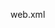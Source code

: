 web.xml
<?xml version="1.0" encoding="UTF-8"?>
<web-app xmlns:xsi="http://www.w3.org/2001/XMLSchema-instance"
xmlns="http://xmlns.jcp.org/xml/ns/javaee"
xsi:schemaLocation="http://xmlns.jcp.org/xml/ns/javaee
http://xmlns.jcp.org/xml/ns/javaee/web-app_3_1.xsd"
version="3.1">